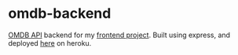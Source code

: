 # omdb-backend

[OMDB API](https://www.omdbapi.com/) backend for my [frontend project](https://github.com/RandyBoBandy92/omdb-frontend). Built using express, and deployed [here](https://backend-omdb.herokuapp.com/) on heroku.
